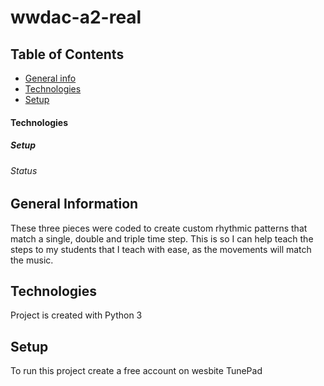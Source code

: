 # wwdac-a2-real

## Table of Contents

* [General info](#general-info)
* [Technologies](#technologies)
* [Setup](#setup)




#### Technologies 

##### Setup

###### Status


## General Information
These three pieces were coded to create custom rhythmic patterns that match a single, double and triple time step. This is so I can help teach the steps to my students that I teach with ease, as the movements will match the music. 

## Technologies
Project is created with Python 3

## Setup
To run this project create a free account on wesbite TunePad
